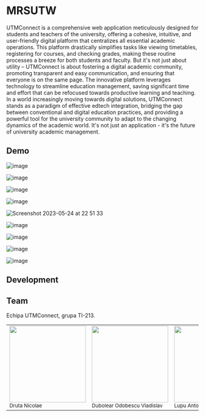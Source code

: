 # MRSUTW
  UTMConnect is a comprehensive web application meticulously designed for students and teachers of the university, offering a cohesive, intuitive, and user-friendly digital platform that centralizes all essential academic operations. This platform drastically simplifies tasks like viewing timetables, registering for courses, and checking grades, making these routine processes a breeze for both students and faculty. 
  But it's not just about utility – UTMConnect is about fostering a digital academic community, promoting transparent and easy communication, and ensuring that everyone is on the same page. The innovative platform leverages technology to streamline education management, saving significant time and effort that can be refocused towards productive learning and teaching. 
  In a world increasingly moving towards digital solutions, UTMConnect stands as a paradigm of effective edtech integration, bridging the gap between conventional and digital education practices, and providing a powerful tool for the university community to adapt to the changing dynamics of the academic world. It's not just an application - it's the future of university academic management.


## Demo
![image](https://github.com/NickDruta/MRSUTW/assets/124071977/9b0d6d21-eed7-4016-b519-3ce0a93e6145)

![image](https://github.com/NickDruta/MRSUTW/assets/124071977/4115db7d-705a-4331-8a1d-5952a7f2a35e)

![image](https://github.com/NickDruta/MRSUTW/assets/124071977/453b7dad-622b-46d4-b37f-6e78d3ba4ee8)

![image](https://github.com/NickDruta/MRSUTW/assets/124071977/4bdbce7f-5eb6-48dc-a7dc-4adb3040b53d)

![Screenshot 2023-05-24 at 22 51 33](https://github.com/NickDruta/MRSUTW/assets/124071977/87cf589a-a2d6-491d-825c-f2244a09c8d4)

![image](https://github.com/NickDruta/MRSUTW/assets/124071977/b9ba1e79-94b9-44ab-8cb8-213aad8c9bda)

![image](https://github.com/NickDruta/MRSUTW/assets/124071977/928b37ee-d8b8-4bdd-8506-b0c034dc331d)

![image](https://github.com/NickDruta/MRSUTW/assets/124071977/03df903d-e67f-4313-ae75-1a8e2a9fa531)

![image](https://github.com/NickDruta/MRSUTW/assets/124071977/751f3ce0-2ba8-4cca-8390-76634ee9a0a8)


## Development

## Team
Echipa UTMConnect, grupa TI-213.

<table>
  <tr>
    <td><img src="https://github.com/NickDruta.png" width="200px;"/><br /><sub><ahref="https://github.com/NickDruta">Druta Nicolae</a></sub></td>
    <td><img src="https://github.com/vladdo001.png" width="200px;"/><br /><sub><ahref="https://github.com/vladdo001">Dubolear Odobescu Vladislav</a></sub></td>
    <td><img src="https://github.com/AnLuk13.png" width="200px;"/><br /><sub><ahref="https://github.com/AnLuk13">Lupu Antonio</a></sub></td>
    <td><img src="https://github.com/Quggos.png" width="200px;"/><br /><sub><ahref="https://github.com/Quggos">Cebotari Nichita</a></sub></td>
  </tr>
</table>
